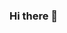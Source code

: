 ### Hi there 👋

<!--
**HomeniqueM/HomeniqueM** is a ✨ _special_ ✨ repository because its `README.md` (this file) appears on your GitHub profile.


## Flutter

* [Flutter qr code app](https://github.com/HomeniqueM/flutter_qr_code_app)
 

## Java

* [ChessSystem Java](https://github.com/Cyber-Kai/ChessSystem-Java)
* [CRUD in Java(College work)](https://github.com/solid-titans/AEDs3) -> participated

## C++ 

* [Graph Algorithms ](https://github.com/HomeniqueM/Graph-algorithms_cpp)
* [Image inpainting(College research)](https://github.com/solid-titans/image-inpaiting-in-cpp) -> participated

